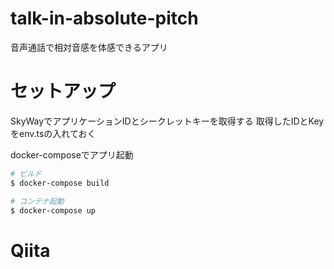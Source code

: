 # talk-in-absolute-pitch

音声通話で相対音感を体感できるアプリ

# セットアップ

SkyWayでアプリケーションIDとシークレットキーを取得する
取得したIDとKeyをenv.tsの入れておく

docker-composeでアプリ起動

```bash
# ビルド
$ docker-compose build

# コンテナ起動
$ docker-compose up
```

# Qiita
